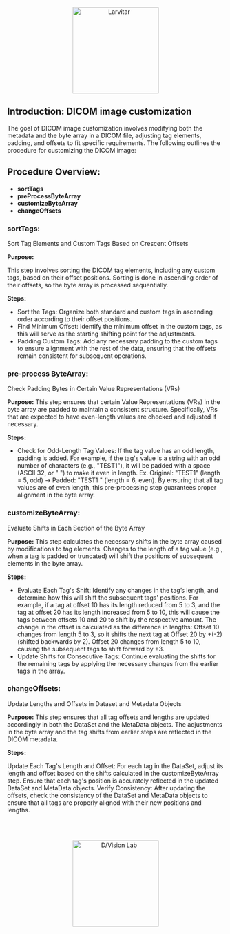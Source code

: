 <div style="text-align: center;">
    <img src="https://assets.pokemon.com/assets/cms2/img/pokedex/full/246.png" alt="Larvitar" height="200" />
</div>

## Introduction: DICOM image customization

The goal of DICOM image customization involves modifying both the metadata and the byte array in a DICOM file, adjusting tag elements, padding, and offsets to fit specific requirements. The following outlines the procedure for customizing the DICOM image:

## Procedure Overview:

- **sortTags**
- **preProcessByteArray**
- **customizeByteArray**
- **changeOffsets**

### sortTags:

Sort Tag Elements and Custom Tags Based on Crescent Offsets

**Purpose:**

This step involves sorting the DICOM tag elements, including any custom tags, based on their offset positions. Sorting is done in ascending order of their offsets, so the byte array is processed sequentially.

**Steps:**

- Sort the Tags: Organize both standard and custom tags in ascending order according to their offset positions.
- Find Minimum Offset: Identify the minimum offset in the custom tags, as this will serve as the starting shifting point for the adjustments.
- Padding Custom Tags: Add any necessary padding to the custom tags to ensure alignment with the rest of the data, ensuring that the offsets remain consistent for subsequent operations.

### pre-process ByteArray:

Check Padding Bytes in Certain Value Representations (VRs)

**Purpose:**
This step ensures that certain Value Representations (VRs) in the byte array are padded to maintain a consistent structure. Specifically, VRs that are expected to have even-length values are checked and adjusted if necessary.

**Steps:**

- Check for Odd-Length Tag Values: If the tag value has an odd length, padding is added. For example, if the tag's value is a string with an odd number of characters (e.g., "TEST1"), it will be padded with a space (ASCII 32, or " ") to make it even in length. Ex. Original: "TEST1" (length = 5, odd) -> Padded: "TEST1 " (length = 6, even). By ensuring that all tag values are of even length, this pre-processing step guarantees proper alignment in the byte array.

### customizeByteArray:

Evaluate Shifts in Each Section of the Byte Array

**Purpose:**
This step calculates the necessary shifts in the byte array caused by modifications to tag elements. Changes to the length of a tag value (e.g., when a tag is padded or truncated) will shift the positions of subsequent elements in the byte array.

**Steps:**

- Evaluate Each Tag's Shift:
  Identify any changes in the tag’s length, and determine how this will shift the subsequent tags' positions.
  For example, if a tag at offset 10 has its length reduced from 5 to 3, and the tag at offset 20 has its length increased from 5 to 10, this will cause the tags between offsets 10 and 20 to shift by the respective amount.
  The change in the offset is calculated as the difference in lengths:
  Offset 10 changes from length 5 to 3, so it shifts the next tag at Offset 20 by +(-2) (shifted backwards by 2).
  Offset 20 changes from length 5 to 10, causing the subsequent tags to shift forward by +3.
- Update Shifts for Consecutive Tags:
  Continue evaluating the shifts for the remaining tags by applying the necessary changes from the earlier tags in the array.

### changeOffsets:

Update Lengths and Offsets in Dataset and Metadata Objects

**Purpose:**
This step ensures that all tag offsets and lengths are updated accordingly in both the DataSet and the MetaData objects. The adjustments in the byte array and the tag shifts from earlier steps are reflected in the DICOM metadata.

**Steps:**

Update Each Tag's Length and Offset:
For each tag in the DataSet, adjust its length and offset based on the shifts calculated in the customizeByteArray step.
Ensure that each tag's position is accurately reflected in the updated DataSet and MetaData objects.
Verify Consistency:
After updating the offsets, check the consistency of the DataSet and MetaData objects to ensure that all tags are properly aligned with their new positions and lengths.

<br></br>

<div style="text-align: center;">
    <img src="https://press.r1-it.storage.cloud.it/logo_trasparent.png" alt="D/Vision Lab" height="200" />
</div>
